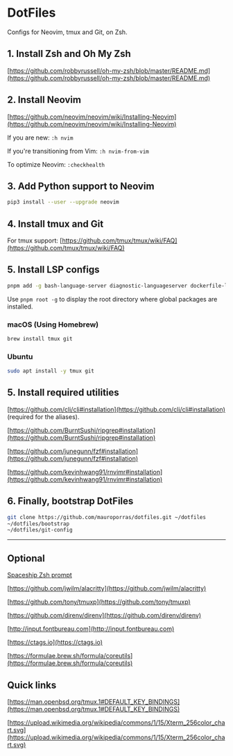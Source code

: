 # DotFiles

Configs for Neovim, tmux and Git, on Zsh.

## 1. Install Zsh and Oh My Zsh

[https://github.com/robbyrussell/oh-my-zsh/blob/master/README.md](https://github.com/robbyrussell/oh-my-zsh/blob/master/README.md)

## 2. Install Neovim

[https://github.com/neovim/neovim/wiki/Installing-Neovim](https://github.com/neovim/neovim/wiki/Installing-Neovim)

If you are new: `:h nvim`

If you're transitioning from Vim: `:h nvim-from-vim`

To optimize Neovim: `:checkhealth`

## 3. Add Python support to Neovim

```bash
pip3 install --user --upgrade neovim
```

## 4. Install tmux and Git

For tmux support: [https://github.com/tmux/tmux/wiki/FAQ](https://github.com/tmux/tmux/wiki/FAQ)

## 5. Install LSP configs

```bash
pnpm add -g bash-language-server diagnostic-languageserver dockerfile-language-server-nodejs neovim prettier stylelint-lsp svelte-language-server tailwindcss-language-server typescript typescript-language-server vscode-langservers-extracted yaml-language-server
```

Use `pnpm root -g` to display the root directory where global packages are installed.

### macOS (Using Homebrew)

```bash
brew install tmux git
```

### Ubuntu

```bash
sudo apt install -y tmux git
```

## 5. Install required utilities

[https://github.com/cli/cli#installation](https://github.com/cli/cli#installation)
(required for the aliases).

[https://github.com/BurntSushi/ripgrep#installation](https://github.com/BurntSushi/ripgrep#installation)

[https://github.com/junegunn/fzf#installation](https://github.com/junegunn/fzf#installation)

[https://github.com/kevinhwang91/rnvimr#installation](https://github.com/kevinhwang91/rnvimr#installation)

## 6. Finally, bootstrap DotFiles

```bash
git clone https://github.com/mauroporras/dotfiles.git ~/dotfiles
~/dotfiles/bootstrap
~/dotfiles/git-config
```

---

## Optional

[Spaceship Zsh prompt](https://github.com/spaceship-prompt/spaceship-prompt#installing)

[https://github.com/jwilm/alacritty](https://github.com/jwilm/alacritty)

[https://github.com/tony/tmuxp](https://github.com/tony/tmuxp)

[https://github.com/direnv/direnv](https://github.com/direnv/direnv)

[http://input.fontbureau.com](http://input.fontbureau.com)

[https://ctags.io](https://ctags.io)

[https://formulae.brew.sh/formula/coreutils](https://formulae.brew.sh/formula/coreutils)

## Quick links

[https://man.openbsd.org/tmux.1#DEFAULT_KEY_BINDINGS](https://man.openbsd.org/tmux.1#DEFAULT_KEY_BINDINGS)

[https://upload.wikimedia.org/wikipedia/commons/1/15/Xterm_256color_chart.svg](https://upload.wikimedia.org/wikipedia/commons/1/15/Xterm_256color_chart.svg)
